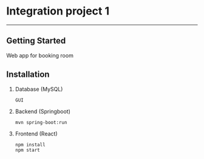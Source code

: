 # Integration project 1
-----
## Getting Started
Web app for booking room
## Installation
1. Database (MySQL)
      ```
      GUI
      ```
2. Backend (Springboot)
      ```
      mvn spring-boot:run
      ```      
3. Frontend (React)
      ```
      npm install
      npm start
      ```
